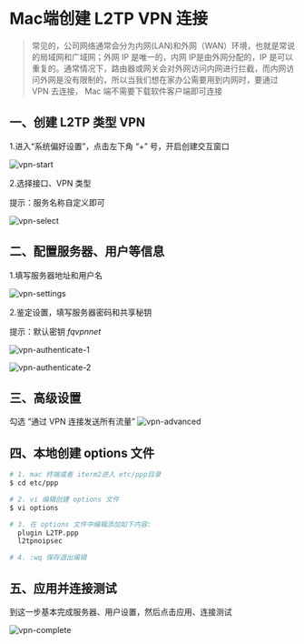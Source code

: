 # Mac端创建 L2TP VPN 连接

>常见的，公司网络通常会分为内网(LAN)和外网（WAN）环境，也就是常说的局域网和广域网；外网 IP 是唯一的，内网 IP是由外网分配的，IP 是可以重复的。通常情况下，路由器或网关会对外网访问内网进行拦截，而内网访问外网是没有限制的，所以当我们想在家办公需要用到内网时，要通过 VPN 去连接， Mac 端不需要下载软件客户端即可连接

## 一、创建 L2TP 类型 VPN

1.进入“系统偏好设置”，点击左下角 “+” 号，开启创建交互窗口

![vpn-start](./media/vpn-start.jpg)

2.选择接口、VPN 类型

提示：服务名称自定义即可

![vpn-select](./media/vpn-select.jpg)

## 二、配置服务器、用户等信息

1.填写服务器地址和用户名

![vpn-settings](./media/vpn-settings.jpg)

2.鉴定设置，填写服务器密码和共享秘钥

提示：默认密钥 *fqvpnnet*

![vpn-authenticate-1](./media/vpn-authenticate-1.jpg)

![vpn-authenticate-2](./media/vpn-authenticate-2.jpg)

## 三、高级设置

勾选 “通过 VPN 连接发送所有流量”
![vpn-advanced](./media/vpn-advanced.jpg)

## 四、本地创建 options 文件

```bash
# 1. mac 终端或者 iterm2进入 etc/ppp目录
$ cd etc/ppp

# 2. vi 编辑创建 options 文件
$ vi options

# 3. 在 options 文件中编辑添加如下内容:
  plugin L2TP.ppp
  l2tpnoipsec

# 4. :wq 保存退出编辑

```

## 五、应用并连接测试

到这一步基本完成服务器、用户设置，然后点击应用、连接测试

![vpn-complete](./media/vpn-complete.jpg)
